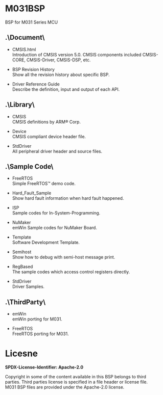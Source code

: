 # M031BSP
BSP for M031 Series MCU

## .\Document\


- CMSIS.html<br>
	Introduction of CMSIS version 5.0. CMSIS components included CMSIS-CORE, CMSIS-Driver, CMSIS-DSP, etc.
  
- BSP Revision History<br>
	Show all the revision history about specific BSP.

- Driver Reference Guide<br>
	Describe the definition, input and output of each API.

## .\Library\


- CMSIS<br>
	CMSIS definitions by ARM® Corp.

- Device<br>
	CMSIS compliant device header file.

- StdDriver<br>
	All peripheral driver header and source files.

## .\Sample Code\


- FreeRTOS<br>
	Simple FreeRTOS™ demo code.

- Hard\_Fault\_Sample<br>
	Show hard fault information when hard fault happened.
  
- ISP<br>
	Sample codes for In-System-Programming.

- NuMaker<br>
	emWin Sample codes for NuMaker Board.
  
- Template<br>
	Software Development Template.

- Semihost<br>
	Show how to debug with semi-host message print.

- RegBased<br>
	The sample codes which access control registers directly.

- StdDriver<br>
	Driver Samples.

## .\ThirdParty\

- emWin<br>
	emWin porting for M031.

- FreeRTOS<br>
	FreeRTOS porting for M031.

# Licesne

**SPDX-License-Identifier: Apache-2.0**

Copyright in some of the content available in this BSP belongs to third parties.
Third parties license is specified in a file header or license file.
M031 BSP files are provided under the Apache-2.0 license.
